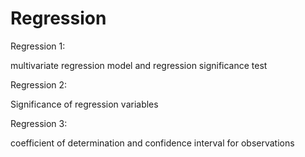 # Regression
Regression 1:

multivariate regression model and regression significance test


Regression 2:

Significance of regression variables


Regression 3:

 coefficient of determination and  confidence interval for observations
